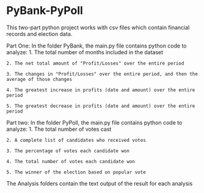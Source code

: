 # PyBank-PyPoll

This two-part python project works with csv files which contain financial records and election data. 

Part One: In the folder PyBank, the main.py file contains python code to analyze:
    1. The total number of months included in the dataset

    2. The net total amount of "Profit/Losses" over the entire period

    3. The changes in "Profit/Losses" over the entire period, and then the average of those changes

    4. The greatest increase in profits (date and amount) over the entire period

    5. The greatest decrease in profits (date and amount) over the entire period

Part two: In the folder PyPoll, the main.py file contains python code to analyze:
    1. The total number of votes cast

    2. A complete list of candidates who received votes

    3. The percentage of votes each candidate won

    4. The total number of votes each candidate won
    
    5. The winner of the election based on popular vote

The Analysis folders contain the text output of the result for each analysis

